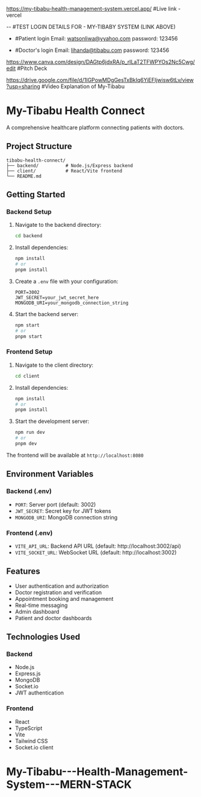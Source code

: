 https://my-tibabu-health-management-system.vercel.app/     #Live link - vercel

-- #TEST LOGIN DETAILS FOR - MY-TIBABY SYSTEM (LINK ABOVE)
- #Patient login
Email:     watsonliwa@yyahoo.com
password:  123456

- #Doctor's login
Email:    lihanda@tibabu.com
password: 123456

https://www.canva.com/design/DAGtp6jdxRA/p_rILaT2TFWPYOs2Nc5Cwg/edit    #Pitch Deck

https://drive.google.com/file/d/1IGPowMDgGesTxBkIq6YiEFIjwisw6tLv/view?usp=sharing    #Video Explanation of My-Tibabu
 
 # My-Tibabu Health Connect

A comprehensive healthcare platform connecting patients with doctors.

## Project Structure

```
tibabu-health-connect/
├── backend/          # Node.js/Express backend
├── client/           # React/Vite frontend
└── README.md
```

## Getting Started

### Backend Setup

1. Navigate to the backend directory:
   ```bash
   cd backend
   ```

2. Install dependencies:
   ```bash
   npm install
   # or
   pnpm install
   ```

3. Create a `.env` file with your configuration:
   ```env
   PORT=3002
   JWT_SECRET=your_jwt_secret_here
   MONGODB_URI=your_mongodb_connection_string
   ```

4. Start the backend server:
   ```bash
   npm start
   # or
   pnpm start
   ```

### Frontend Setup

1. Navigate to the client directory:
   ```bash
   cd client
   ```

2. Install dependencies:
   ```bash
   npm install
   # or
   pnpm install
   ```

3. Start the development server:
   ```bash
   npm run dev
   # or
   pnpm dev
   ```

The frontend will be available at `http://localhost:8080`

## Environment Variables

### Backend (.env)
- `PORT`: Server port (default: 3002)
- `JWT_SECRET`: Secret key for JWT tokens
- `MONGODB_URI`: MongoDB connection string

### Frontend (.env)
- `VITE_API_URL`: Backend API URL (default: http://localhost:3002/api)
- `VITE_SOCKET_URL`: WebSocket URL (default: http://localhost:3002)

## Features

- User authentication and authorization
- Doctor registration and verification
- Appointment booking and management
- Real-time messaging
- Admin dashboard
- Patient and doctor dashboards

## Technologies Used

### Backend
- Node.js
- Express.js
- MongoDB
- Socket.io
- JWT authentication

### Frontend
- React
- TypeScript
- Vite
- Tailwind CSS
- Socket.io client
# My-Tibabu---Health-Management-System---MERN-STACK
